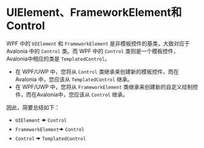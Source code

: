 # UIElement、FrameworkElement和Control

WPF 中的 `UIElement` 和 `FrameworkElement` 是非模板控件的基类，大致对应于 Avalonia 中的 `Control` 类。而 WPF 中的 `Control` 类则是一个模板控件，Avalonia中相应的类是 `TemplatedControl`。

- 在 WPF/UWP 中，您将从 `Control` 类继承来创建新的模板控件，而在 Avalonia 中，您应该从 `TemplatedControl` 继承。
- 在 WPF/UWP 中，您将从 `FrameworkElement` 类继承来创建新的自定义绘制控件，而在Avalonia中，您应该从 `Control` 继承。

因此，简要总结如下：

* `UIElement` 🠞 `Control`
* `FrameworkElement`🠞 `Control`
* `Control` 🠞 `TemplatedControl`
